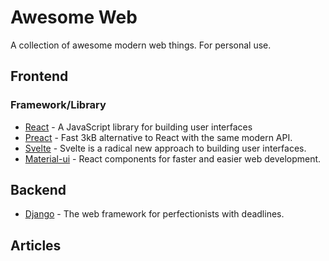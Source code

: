 # Awesome Web
A collection of awesome modern web things. For personal use.
## Frontend
### Framework/Library
* [React](https://reactjs.org/) - A JavaScript library for building user interfaces
* [Preact](https://preactjs.com/) - Fast 3kB alternative to React with the same modern API.
* [Svelte](https://svelte.dev/) - Svelte is a radical new approach to building user interfaces.
* [Material-ui](https://material-ui.com/) - React components for faster and easier web development.
## Backend
* [Django](https://www.djangoproject.com/) - The web framework for perfectionists with deadlines.
## Articles
